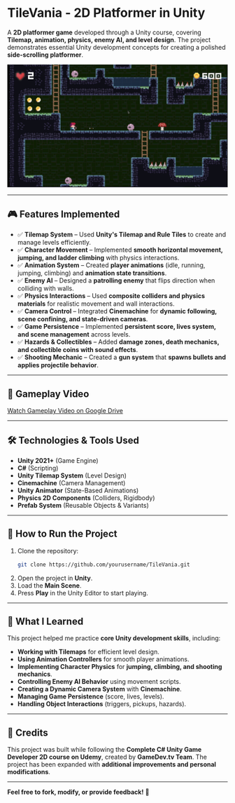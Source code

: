 # **TileVania - 2D Platformer in Unity**
A **2D platformer game** developed through a Unity course, covering **Tilemap, animation, physics, enemy AI, and level design**. The project demonstrates essential Unity development concepts for creating a polished **side-scrolling platformer**.

![TileVania Screenshot](https://github.com/berkekapukaya/TileVania/blob/42cbb5e196f803f8ed03ace2d02c2af8442a87c7/Screenshots/Screenshot%202025-02-28%20at%2012.27.53.png)  

---

## **🎮 Features Implemented**
- ✅ **Tilemap System** – Used **Unity's Tilemap and Rule Tiles** to create and manage levels efficiently.  
- ✅ **Character Movement** – Implemented **smooth horizontal movement, jumping, and ladder climbing** with physics interactions.  
- ✅ **Animation System** – Created **player animations** (idle, running, jumping, climbing) and **animation state transitions**.  
- ✅ **Enemy AI** – Designed a **patrolling enemy** that flips direction when colliding with walls.  
- ✅ **Physics Interactions** – Used **composite colliders and physics materials** for realistic movement and wall interactions.  
- ✅ **Camera Control** – Integrated **Cinemachine** for **dynamic following, scene confining, and state-driven cameras**.  
- ✅ **Game Persistence** – Implemented **persistent score, lives system, and scene management** across levels.  
- ✅ **Hazards & Collectibles** – Added **damage zones, death mechanics, and collectible coins with sound effects**.  
- ✅ **Shooting Mechanic** – Created a **gun system** that **spawns bullets and applies projectile behavior**.  

---

## 🎥 Gameplay Video
[Watch Gameplay Video on Google Drive](https://drive.google.com/file/d/1esFmGivtNipPh2VbRIYxTx5NUMxRpq0h/view?usp=sharing)

---

## **🛠️ Technologies & Tools Used**
- **Unity 2021+** (Game Engine)
- **C#** (Scripting)
- **Unity Tilemap System** (Level Design)
- **Cinemachine** (Camera Management)
- **Unity Animator** (State-Based Animations)
- **Physics 2D Components** (Colliders, Rigidbody)
- **Prefab System** (Reusable Objects & Variants)

---

## **📂 How to Run the Project**
1. Clone the repository:  
   ```sh
   git clone https://github.com/yourusername/TileVania.git
2. Open the project in **Unity**.  
3. Load the **Main Scene**.  
4. Press **Play** in the Unity Editor to start playing.  

---

## **📌 What I Learned**
This project helped me practice **core Unity development skills**, including:
- **Working with Tilemaps** for efficient level design.  
- **Using Animation Controllers** for smooth player animations.  
- **Implementing Character Physics** for **jumping, climbing, and shooting mechanics**.  
- **Controlling Enemy AI Behavior** using movement scripts.  
- **Creating a Dynamic Camera System** with **Cinemachine**.  
- **Managing Game Persistence** (score, lives, levels).  
- **Handling Object Interactions** (triggers, pickups, hazards).  

---

## **📜 Credits**
This project was built while following the **Complete C# Unity Game Developer 2D course on Udemy**, created by **GameDev.tv Team**. The project has been expanded with **additional improvements and personal modifications**.

---

**Feel free to fork, modify, or provide feedback!** 🚀
